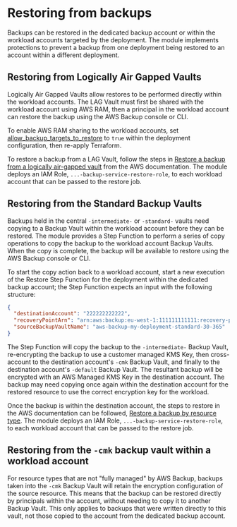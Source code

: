 # Restoring from backups

Backups can be restored in the dedicated backup account or within the workload accounts targeted by the deployment. The module implements protections to prevent a backup from one deployment being restored to an account within a different deployment.

## Restoring from Logically Air Gapped Vaults

Logically Air Gapped Vaults allow restores to be performed directly within the workload accounts. The LAG Vault must first be shared with the workload account using AWS RAM, then a principal in the workload account can restore the backup using the AWS Backup console or CLI.

To enable AWS RAM sharing to the workload accounts, set [allow_backup_targets_to_restore](./usage-configuration.md#deployments_allow_backup_targets_to_restore) to `true` within the deployment configuration, then re-apply Terraform.

To restore a backup from a LAG Vault, follow the steps in [Restore a backup from a logically air-gapped vault](https://docs.aws.amazon.com/aws-backup/latest/devguide/logicallyairgappedvault.html#lag-restore) from the AWS documentation. The module deploys an IAM Role, `...-backup-service-restore-role`, to each workload account that can be passed to the restore job.

## Restoring from the Standard Backup Vaults

Backups held in the central `-intermediate-` or `-standard-` vaults need copying to a Backup Vault within the workload account before they can be restored. The module provides a Step Function to perform a series of copy operations to copy the backup to the workload account Backup Vaults. When the copy is complete, the backup will be available to restore using the AWS Backup console or CLI.

To start the copy action back to a workload account, start a new execution of the Restore Step Function for the deployment within the dedicated backup account; the Step Function expects an input with the following structure:

```json
{
  "destinationAccount": "222222222222",
  "recoveryPointArn": "arn:aws:backup:eu-west-1:111111111111:recovery-point:website-logs-20250708044140-61ebc5da",
  "sourceBackupVaultName": "aws-backup-my-deployment-standard-30-365"
}
```

The Step Function will copy the backup to the `-intermediate-` Backup Vault, re-encrypting the backup to use a customer managed KMS Key, then cross-account to the destination account's `-cmk` Backup Vault, and finally to the destination account's `-default` Backup Vault. The resultant backup will be encrypted with an AWS Managed KMS Key in the destination account. The backup may need copying once again within the destination account for the restored resource to use the correct encryption key for the workload.

Once the backup is within the destination account, the steps to restore in the AWS documentation can be followed, [Restore a backup by resource type](https://docs.aws.amazon.com/aws-backup/latest/devguide/restoring-a-backup.html). The module deploys an IAM Role, `...-backup-service-restore-role`, to each workload account that can be passed to the restore job.

## Restoring from the `-cmk` backup vault within a workload account

For resource types that are not "fully managed" by AWS Backup, backups taken into the `-cmk` Backup Vault will retain the encryption configuration of the source resource. This means that the backup can be restored directly by principals within the account, without needing to copy it to another Backup Vault. This only applies to backups that were written directly to this vault, not those copied to the account from the dedicated backup account.
